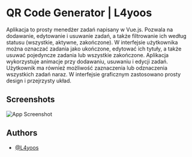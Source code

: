
# QR Code Generator | L4yoos


Aplikacja to prosty menedżer zadań napisany w Vue.js. Pozwala na dodawanie, edytowanie i usuwanie zadań, a także filtrowanie ich według statusu (wszystkie, aktywne, zakończone). W interfejsie użytkownika można oznaczać zadania jako ukończone, edytować ich tytuły, a także usuwać pojedyncze zadania lub wszystkie zakończone. Aplikacja wykorzystuje animacje przy dodawaniu, usuwaniu i edycji zadań. Użytkownik ma również możliwość zaznaczenia lub odznaczenia wszystkich zadań naraz. W interfejsie graficznym zastosowano prosty design i przejrzysty układ.

## Screenshots

![App Screenshot](https://i.imgur.com/SsJUmt0.png)


## Authors

- [@L4yoos](https://www.github.com/L4yoos)
